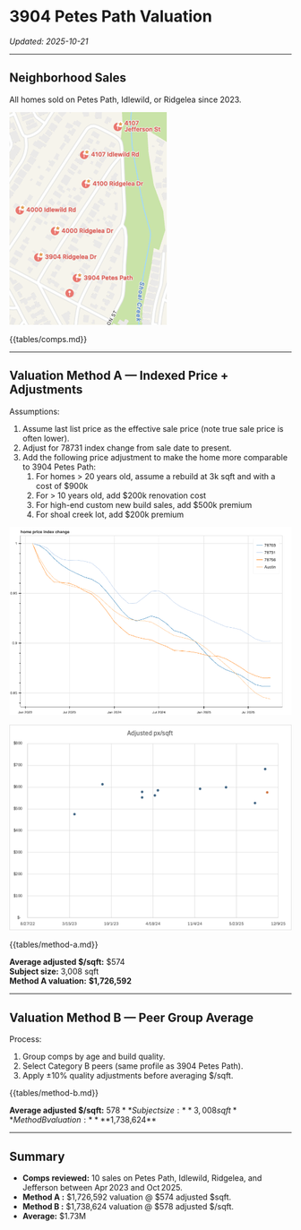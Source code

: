 # 3904 Petes Path Valuation

_Updated: 2025-10-21_

---

## Neighborhood Sales

All homes sold on Petes Path, Idlewild, or Ridgelea since 2023.

![Comparable Sales Map](images/comps-map.png)

{{tables/comps.md}}

---

## Valuation Method A — Indexed Price + Adjustments

Assumptions:

1. Assume last list price as the effective sale price (note true sale price is often lower).
2. Adjust for 78731 index change from sale date to present.
3. Add the following price adjustment to make the home more comparable to 3904 Petes Path:
   1. For homes > 20 years old, assume a rebuild at 3k sqft and with a cost of $900k
   2. For > 10 years old, add $200k renovation cost
   3. For high-end custom new build sales, add $500k premium
   4. For shoal creek lot, add $200k premium

![78731 Index Change](images/a_index_chart.png)

![Adjusted $/Sqft (Method A)](images/adj_px_chart.png)

{{tables/method-a.md}}

**Average adjusted \$/sqft:** \$574  
**Subject size:** 3,008 sqft  
**Method A valuation:** **\$1,726,592**

---

## Valuation Method B — Peer Group Average

Process:

1. Group comps by age and build quality.
2. Select Category B peers (same profile as 3904 Petes Path).
3. Apply ±10% quality adjustments before averaging $/sqft.

{{tables/method-b.md}}

**Average adjusted $/sqft:** $578  
**Subject size:** 3,008 sqft  
**Method B valuation:** **$1,738,624**

---

## Summary

- **Comps reviewed:** 10 sales on Petes Path, Idlewild, Ridgelea, and Jefferson between Apr 2023 and Oct 2025.
- **Method A :** \$1,726,592 valuation @ \$574 adjusted \$sqft.
- **Method B :** \$1,738,624 valuation @ \$578 adjusted \$/sqft.
- **Average:** \$1.73M
